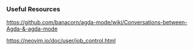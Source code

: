 ### Useful Resources

https://github.com/banacorn/agda-mode/wiki/Conversations-between-Agda-&-agda-mode

https://neovim.io/doc/user/job_control.html
